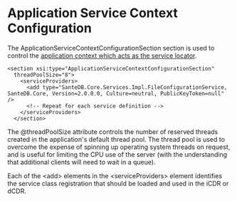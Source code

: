 # Application Service Context Configuration

The ApplicationServiceContextConfigurationSection section is used to control the [application context which acts as the service locator](../../../../santedb/software-architecture.md#service-architecture).&#x20;

```markup
<section xsi:type="ApplicationServiceContextConfigurationSection" 
  threadPoolSize="8">
    <serviceProviders>
      <add type="SanteDB.Core.Services.Impl.FileConfigurationService, SanteDB.Core, Version=2.0.0.0, Culture=neutral, PublicKeyToken=null" />
      <!-- Repeat for each service definition -->
    </serviceProviders>
  </section>
```

The @threadPoolSize attribute controls the number of reserved threads created in the application's default thread pool. The thread pool is used to overcome the expense of spinning up operating system threads on request, and is useful for limiting the CPU use of the server (with the understanding that additional clients will need to wait in a queue).

Each of the \<add> elements in the \<serviceProviders> element identifies the service class registration that should be loaded and used in the iCDR or dCDR.
